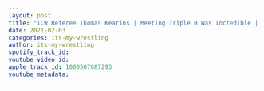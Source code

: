 ```yaml
---
layout: post
title: "ICW Referee Thomas Kearins | Meeting Triple H Was Incredible | #16"
date: 2021-02-03
categories: its-my-wrestling
author: its-my-wrestling
spotify_track_id: 
youtube_video_id: 
apple_track_id: 1000507687293
youtube_metadata: 
---
```

